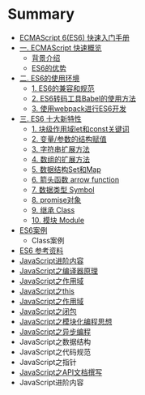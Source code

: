 # Summary

* [ECMAScript 6\(ES6\) 快速入门手册 ](README.md)
* [一. ECMAScript 快速概览](chapter1.md)
  * [背景介绍](chapter1/10-bei-jing-jie-shao.md)
  * [ES6的优势](chapter1/10-es6de-you-shi.md)
* [二. ES6的使用环境](4e8c-es6-de-shi-yong-huan-jing.md)
  * [1. ES6的兼容和规范](10-es6de-jian-rong-he-gui-fan.md)
  * [2. ES6转码工具Babel的使用方法](11-es6zhuan-ma-gong-ju-babel-de-shi-yong-fang-fa.md)
  * [3. 使用webpack进行ES6开发](12-shi-yong-webpack-jin-xing-es6-kai-fa.md)
* [三. ES6 十大新特性](4e09-es6-shi-da-xin-te-xing.md)
  * [1.  块级作用域let和const关键词](10-kuai-ji-zuo-yong-yu-let-he-const-guan-jian-ci.md)
  * [2.  变量/参数的结构赋值](11-bian-91cf-can-shu-de-jie-gou-fu-zhi.md)
  * [3. 字符串扩展方法](12.md)
  * [4. 数组的扩展方法](13-shu-zu-de-kuo-zhan-fang-fa.md)
  * [5. 数据结构Set和Map](14-shu-ju-jie-gou-set-he-map.md)
  * [6. 箭头函数 arrow function](111.md)
  * [7. 数据类型 Symbol ](112.md)
  * [8. promise对象](8.md)
  * [9. 继承 Class](222.md)
  * [10. 模块 Module](23.md)
* [ES6案例](es6an-li.md)
  * Class案例
* [ES6 参考资料](es6-can-kao-zi-liao.md)
* [JavaScript进阶内容](javascriptjin-jie-nei-rong.md)
* [JavaScript之编译器原理](javascriptzhi-bian-yi-qi-yuan-li.md)
* [JavaScript之作用域](javascriptzhi-zuo-yong-yu.md)
* [JavaScript之this](javascriptzhi-this.md)
* [JavaScript之作用域](javascriptzhi-zuo-yong-yu.md)
* [JavaScript之闭包](javascriptzhi-bi-bao.md)
* [JavaScript之模块化编程思想](javascriptzhi-mo-kuai-hua-bian-cheng-si-xiang.md)
* [JavaScript之异步编程](javascriptzhi-yi-bu-bian-cheng.md)
* JavaScript之数据结构
* JavaScript之代码规范
* JavaScript之指针
* [JavaScript之API文档撰写](javascriptzhi-api-wen-dang-zhuan-xie.md)
* JavaScript进阶内容

